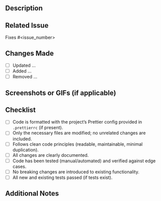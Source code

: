 ## Description
<!-- A clear and concise description of what this PR does. -->

## Related Issue
<!-- If this PR addresses an issue, please include the issue number. -->
Fixes #<issue_number>

## Changes Made
<!-- List the changes made in this PR. -->
- [ ] Updated ...
- [ ] Added ...
- [ ] Removed ...

## Screenshots or GIFs (if applicable)
<!-- Add visual changes to better communicate your changes. -->

## Checklist

- [ ] Code is formatted with the project’s Prettier config provided in `.prettierrc` (if present).
- [ ] Only the necessary files are modified; no unrelated changes are included.
- [ ] Follows clean code principles (readable, maintainable, minimal duplication).
- [ ] All changes are clearly documented.
- [ ] Code has been tested (manual/automated) and verified against edge cases.
- [ ] No breaking changes are introduced to existing functionality.
- [ ] All new and existing tests passed (if tests exist).

## Additional Notes
<!-- Add any other relevant information or context, e.g., migration steps, config changes, or follow-up tasks. -->
